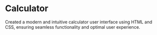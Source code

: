 # Calculator
Created a modern and intuitive calculator user interface using HTML and CSS, ensuring seamless
functionality and optimal user experience.

